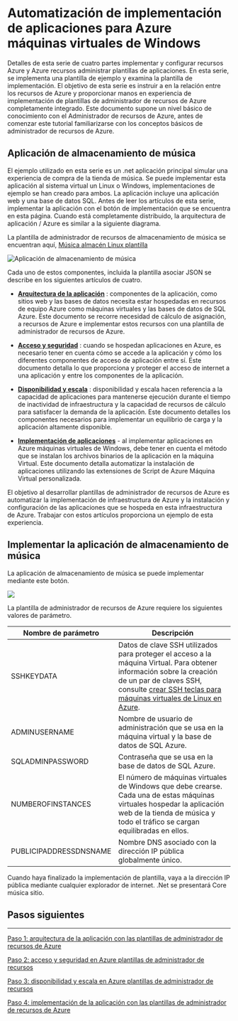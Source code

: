 <properties
   pageTitle="Azure Máquina Virtual DotNet Core Tutorial 1 | Microsoft Azure"
   description="Tutorial de DotNet principales de Azure Máquina Virtual"
   services="virtual-machines-linux"
   documentationCenter="virtual-machines"
   authors="neilpeterson"
   manager="timlt"
   editor="tysonn"
   tags="azure-service-management"/>

<tags
   ms.service="virtual-machines-linux"
   ms.devlang="na"
   ms.topic="article"
   ms.tgt_pltfrm="vm-linux"
   ms.workload="infrastructure"
   ms.date="09/21/2016"
   ms.author="nepeters"/>

# <a name="automating-application-deployments-to-azure-virtual-machines"></a>Automatización de implementación de aplicaciones para Azure máquinas virtuales de Windows

Detalles de esta serie de cuatro partes implementar y configurar recursos Azure y Azure recursos administrar plantillas de aplicaciones. En esta serie, se implementa una plantilla de ejemplo y examina la plantilla de implementación. El objetivo de esta serie es instruir a en la relación entre los recursos de Azure y proporcionar manos en experiencia de implementación de plantillas de administrador de recursos de Azure completamente integrado. Este documento supone un nivel básico de conocimiento con el Administrador de recursos de Azure, antes de comenzar este tutorial familiarizarse con los conceptos básicos de administrador de recursos de Azure.

## <a name="music-store-application"></a>Aplicación de almacenamiento de música

El ejemplo utilizado en esta serie es un .net aplicación principal simular una experiencia de compra de la tienda de música. Se puede implementar esta aplicación al sistema virtual un Linux o Windows, implementaciones de ejemplo se han creado para ambos. La aplicación incluye una aplicación web y una base de datos SQL. Antes de leer los artículos de esta serie, implementar la aplicación con el botón de implementación que se encuentra en esta página. Cuando está completamente distribuido, la arquitectura de aplicación / Azure es similar a la siguiente diagrama. 

La plantilla de administrador de recursos de almacenamiento de música se encuentran aquí, [Música almacén Linux plantilla]( https://github.com/neilpeterson/nepeters-azure-templates/tree/master/dotnet-core-music-linux-vm-sql-db)

![Aplicación de almacenamiento de música](./media/virtual-machines-linux-dotnet-core/music-store.png)

Cada uno de estos componentes, incluida la plantilla asociar JSON se describe en los siguientes artículos de cuatro.

- [**Arquitectura de la aplicación**](./virtual-machines-linux-dotnet-core-2-architecture.md) : componentes de la aplicación, como sitios web y las bases de datos necesita estar hospedadas en recursos de equipo Azure como máquinas virtuales y las bases de datos de SQL Azure. Este documento se recorre necesidad de cálculo de asignación, a recursos de Azure e implementar estos recursos con una plantilla de administrador de recursos de Azure. 

- [**Acceso y seguridad**](./virtual-machines-linux-dotnet-core-3-access-security.md) : cuando se hospedan aplicaciones en Azure, es necesario tener en cuenta cómo se accede a la aplicación y cómo los diferentes componentes de acceso de aplicación entre sí. Este documento detalla lo que proporciona y proteger el acceso de internet a una aplicación y entre los componentes de la aplicación.

- [**Disponibilidad y escala**](./virtual-machines-linux-dotnet-core-4-availability-scale.md) : disponibilidad y escala hacen referencia a la capacidad de aplicaciones para mantenerse ejecución durante el tiempo de inactividad de infraestructura y la capacidad de recursos de cálculo para satisfacer la demanda de la aplicación. Este documento detalles los componentes necesarios para implementar un equilibrio de carga y la aplicación altamente disponible.

- [**Implementación de aplicaciones**](./virtual-machines-linux-dotnet-core-5-app-deployment.md) - al implementar aplicaciones en Azure máquinas virtuales de Windows, debe tener en cuenta el método que se instalan los archivos binarios de la aplicación en la máquina Virtual. Este documento detalla automatizar la instalación de aplicaciones utilizando las extensiones de Script de Azure Máquina Virtual personalizada.

El objetivo al desarrollar plantillas de administrador de recursos de Azure es automatizar la implementación de infraestructura de Azure y la instalación y configuración de las aplicaciones que se hospeda en esta infraestructura de Azure. Trabajar con estos artículos proporciona un ejemplo de esta experiencia.

## <a name="deploy-the-music-store-application"></a>Implementar la aplicación de almacenamiento de música

La aplicación de almacenamiento de música se puede implementar mediante este botón.

<a href="https://portal.azure.com/#create/Microsoft.Template/uri/https%3A%2F%2Fraw.githubusercontent.com%2FMicrosoft%2Fdotnet-core-sample-templates%2Fmaster%2Fdotnet-core-music-linux%2Fazuredeploy.json" target="_blank">
    <img src="http://azuredeploy.net/deploybutton.png"/>
</a>

La plantilla de administrador de recursos de Azure requiere los siguientes valores de parámetro.

|Nombre de parámetro |Descripción   |
|---|---|
|SSHKEYDATA   | Datos de clave SSH utilizados para proteger el acceso a la máquina Virtual. Para obtener información sobre la creación de un par de claves SSH, consulte [crear SSH teclas para máquinas virtuales de Linux en Azure](virtual-machines-linux-mac-create-ssh-keys.md).  |
|ADMINUSERNAME   | Nombre de usuario de administración que se usa en la máquina virtual y la base de datos de SQL Azure.  |
|SQLADMINPASSWORD | Contraseña que se usa en la base de datos de SQL Azure.  |
|NUMBEROFINSTANCES | El número de máquinas virtuales de Windows que debe crearse. Cada una de estas máquinas virtuales hospedar la aplicación web de la tienda de música y todo el tráfico se cargan equilibradas en ellos. |
|PUBLICIPADDRESSDNSNAME | Nombre DNS asociado con la dirección IP pública globalmente único. |

Cuando haya finalizado la implementación de plantilla, vaya a la dirección IP pública mediante cualquier explorador de internet. .Net se presentará Core música sitio.

## <a name="next-steps"></a>Pasos siguientes

<hr>

[Paso 1: arquitectura de la aplicación con las plantillas de administrador de recursos de Azure](./virtual-machines-linux-dotnet-core-2-architecture.md)

[Paso 2: acceso y seguridad en Azure plantillas de administrador de recursos](./virtual-machines-linux-dotnet-core-3-access-security.md)

[Paso 3: disponibilidad y escala en Azure plantillas de administrador de recursos](./virtual-machines-linux-dotnet-core-4-availability-scale.md)

[Paso 4: implementación de la aplicación con las plantillas de administrador de recursos de Azure](./virtual-machines-linux-dotnet-core-5-app-deployment.md)


